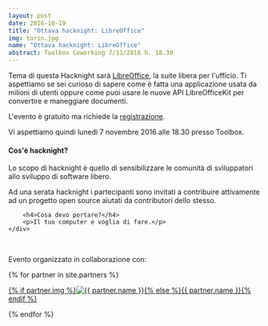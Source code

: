 ```yaml
---
layout: post
date: 2016-10-19
title: "Ottava hacknight: LibreOffice"
img: turin.jpg
name: "Ottava hacknight: LibreOffice"
abstract: Toolbox Coworking 7/11/2016 h. 18.30
---
```


<div class="row">
    <div class="col-lg-12">
        <p>Tema di questa Hacknight sarà <a href="http://libreoffice.org">LibreOffice</a>, la suite libera per l'ufficio. Ti aspettiamo se sei curioso di sapere come è fatta una applicazione
        usata da milioni di utenti oppure come puoi usare le nuove API LibreOfficeKit per convertire e maneggiare documenti.</p>
        <p>L'evento è gratuito ma richiede la <a target="_blank" href="https://www.eventbrite.com/e/torino-hacknight-libreoffice-tickets-28694636430">registrazione</a>.</p>
        <p>Vi aspettiamo quindi lunedì 7 novembre 2016 alle 18.30 presso Toolbox.</p>
    </div>
</div>

<div class="row">
    <div class="col-lg-12">
        <h4>Cos'è hacknight?</h4>
        <p>Lo scopo di hacknight è quello di sensibilizzare le comunità di sviluppatori allo sviluppo di software libero.</p>
        <p>Ad una serata hacknight i partecipanti sono invitati a contribuire attivamente ad un progetto open source aiutati da contributori dello stesso.</p>

        <h4>Cosa devo portare?</h4>
        <p>Il tuo computer e voglia di fare.</p>
    </div>
</div>

<div class="row">
    <div class="col-lg-12">
        <p><br></p>
        <p>Evento organizzato in collaborazione con:</p>
        {% for partner in site.partners %}
            <p><a href="{{ partner.url }}" target="_blank">{% if partner.img %}<img src="{{ partner.img }}" alt="{{ partner.name }}">{% else %}{{ partner.name }}{% endif %}</a></p>
        {% endfor %}
    </div>
</div>

